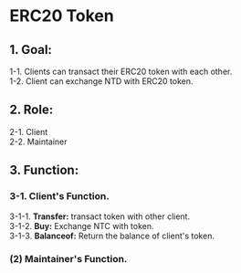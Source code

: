 # ERC20 Token
## 1. Goal: ## 
 1-1. Clients can transact their ERC20 token with each other.  
 1-2. Client can exchange NTD with ERC20 token. 
 ## 2. Role: ## 
  2-1. Client  
  2-2. Maintainer
 ## 3. Function: ## 
  ### 3-1. Client's Function. ###    
   3-1-1. **Transfer:** transact token with other client.  
   3-1-2. **Buy:** Exchange NTC with token.  
   3-1-3. **Balanceof:** Return the balance of client's token.  
  ### (2) Maintainer's Function. ###   
